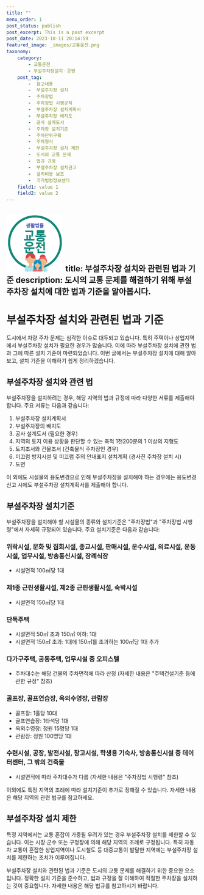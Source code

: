 ```yaml
---
title: ""
menu_order: 1
post_status: publish
post_excerpt: This is a post excerpt
post_date: 2023-10-11 20:14:59
featured_image: _images/교통운전.png
taxonomy:
    category:
        - 교통운전
        - 부설주차장설치ㆍ운영
    post_tag:
        -  참고내용
        -  부설주차장 설치
        -  주차장법
        -  주차장법 시행규칙
        -  부설주차장 설치계획서
        -  부설주차장 배치도
        -  공사 설계도서
        -  주차장 설치기준
        -  주차단위구획
        -  주차형식
        -  부설주차장 설치 제한
        -  도시의 교통 문제
        -  법과 규정
        -  부설주차장 설치권고
        -  설치비용 보조
        -  국가법령정보센터
    field1: value 1
    field2: value 2
---
```


![교통운전](/_images/교통운전.png)
title: 부설주차장 설치와 관련된 법과 기준
description: 도시의 교통 문제를 해결하기 위해 부설주차장 설치에 대한 법과 기준을 알아봅시다.
---

# 부설주차장 설치와 관련된 법과 기준

도시에서 차량 주차 문제는 심각한 이슈로 대두되고 있습니다. 특히 주택이나 상업지역에서 부설주차장 설치가 필요한 경우가 많습니다. 이에 따라 부설주차장 설치에 관한 법과 그에 따른 설치 기준이 마련되었습니다. 이번 글에서는 부설주차장 설치에 대해 알아보고, 설치 기준을 이해하기 쉽게 정리하겠습니다.

## 부설주차장 설치와 관련 법

부설주차장을 설치하려는 경우, 해당 지역의 법과 규정에 따라 다양한 서류를 제출해야 합니다. 주요 서류는 다음과 같습니다:

1. 부설주차장 설치계획서
2. 부설주차장의 배치도
3. 공사 설계도서 (필요한 경우)
4. 지역의 토지 이용 상황을 판단할 수 있는 축척 1천200분의 1 이상의 지형도
5. 토지조서와 건물조서 (건축물식 주차장인 경우)
6. 미끄럼 방지시설 및 미끄럼 주의 안내표지 설치계획 (경사진 주차장 설치 시)
7. 도면

이 외에도 시설물의 용도변경으로 인해 부설주차장을 설치해야 하는 경우에는 용도변경 신고 시에도 부설주차장 설치계획서를 제출해야 합니다.

## 부설주차장 설치기준

부설주차장을 설치해야 할 시설물의 종류와 설치기준은 "주차장법"과 "주차장법 시행령"에서 자세히 규정되어 있습니다. 주요 설치기준은 다음과 같습니다:

### 위락시설, 문화 및 집회시설, 종교시설, 판매시설, 운수시설, 의료시설, 운동시설, 업무시설, 방송통신시설, 장례식장
- 시설면적 100㎡당 1대

### 제1종 근린생활시설, 제2종 근린생활시설, 숙박시설
- 시설면적 150㎡당 1대

### 단독주택
- 시설면적 50㎡ 초과 150㎡ 이하: 1대
- 시설면적 150㎡ 초과: 1대에 150㎡를 초과하는 100㎡당 1대 추가

### 다가구주택, 공동주택, 업무시설 중 오피스텔
- 주차대수는 해당 건물의 주차면적에 따라 산정 (자세한 내용은 "주택건설기준 등에 관한 규정" 참조)

### 골프장, 골프연습장, 옥외수영장, 관람장
- 골프장: 1홀당 10대
- 골프연습장: 1타석당 1대
- 옥외수영장: 정원 15명당 1대
- 관람장: 정원 100명당 1대

### 수련시설, 공장, 발전시설, 창고시설, 학생용 기숙사, 방송통신시설 중 데이터센터, 그 밖의 건축물
- 시설면적에 따라 주차대수가 다름 (자세한 내용은 "주차장법 시행령" 참조)

이외에도 특정 지역의 조례에 따라 설치기준이 추가로 정해질 수 있습니다. 자세한 내용은 해당 지역의 관련 법규를 참고하세요.

## 부설주차장 설치 제한

특정 지역에서는 교통 혼잡이 가중될 우려가 있는 경우 부설주차장 설치를 제한할 수 있습니다. 이는 시장·군수 또는 구청장에 의해 해당 지역의 조례로 규정됩니다. 특히 자동차 교통이 혼잡한 상업지역이나 도시철도 등 대중교통이 발달한 지역에는 부설주차장 설치를 제한하는 조치가 이루어집니다.

부설주차장 설치와 관련된 법과 기준은 도시의 교통 문제를 해결하기 위한 중요한 요소입니다. 정확한 설치 기준을 준수하고, 법과 규정을 잘 이해하여 적절한 주차장을 설치하는 것이 중요합니다. 자세한 내용은 해당 법규를 참고하시기 바랍니다.

